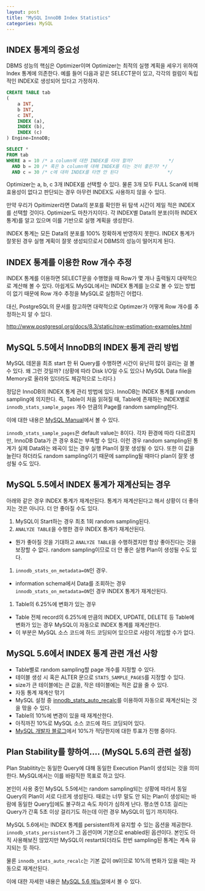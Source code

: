 ```yaml
---
layout: post
title: "MySQL InnoDB Index Statistics"
categories: MySQL
---
```


## INDEX 통계의 중요성

DBMS 성능의 핵심은 Optimizer이며 Optimizer는 최적의 실행 계획을 세우기 위하여 Index 통계에 의존한다. 예를 들어 다음과 같은 SELECT문이 있고, 각각의 컬럼이 독립적인 INDEX로 생성되어 있다고 가정하자.

```sql
CREATE TABLE tab
(
    a INT,
    b INT,
    c INT,
    INDEX (a),
    INDEX (b),
    INDEX (c)
) Engine=InnoDB;

SELECT *
FROM tab
WHERE a = 10 /* a column에 대한 INDEX를 타야 할까?             */
  AND b = 20 /* 혹은 b column에 대해 INDEX를 타는 것이 좋은가? */
  AND c = 30 /* c에 대하 INDEX를 타면 안 된다                  */
```

Optimizer는 a, b, c 3개 INDEX를 선택할 수 있다. 물론 3개 모두 FULL Scan에 비해 효용성이 없다고 판단되는 경우 아무런 INDEX도 사용하지 않을 수 있다.

만약 우리가 Opitimizer라면 Data의 분포를 확인한 뒤 탐색 시간이 제일 적은 INDEX를 선택할 것이다. Optimizer도 마찬가지이다. 각 INDEX별 Data의 분포(이하 INDEX 통계)를 알고 있으며 이를 기반으로 실행 계획을 생성한다.

INDEX 통계는 모든 Data의 분포를 100% 정확하게 반영하지 못한다. INDEX 통계가 잘못된 경우 실행 계획이 잘못 생성되므로서 DBMS의 성능이 떨어지게 된다.

## INDEX 통계를 이용한 Row 개수 추정

INDEX 통계를 이용하면 SELECT문을 수행했을 때 Row가 몇 개나 출력될지 대략적으로 계산해 볼 수 있다. 아쉽게도 MySQL에서는 INDEX 통계를 눈으로 볼 수 있는 방법이 없기 때문에 Row 개수 추정을 MySQL로 실험하긴 어렵다.

대신, PostgreSQL의 문서를 참고하면 대략적으로 Optimzer가 어떻게 Row 개수를 추정하는지 알 수 있다.

http://www.postgresql.org/docs/8.3/static/row-estimation-examples.html

## MySQL 5.5에서 InnoDB의 INDEX 통계 관리 방법

MySQL 데몬을 최초 start 한 뒤 Query를 수행하면 시간이 유난히 많이 걸리는 걸 볼 수 있다. 왜 그런 것일까? (상황에 따라 Disk I/O일 수도 있으나 MySQL Data file을 Memory로 올라와 있더라도 체감적으로 느리다.)

정답은 InnoDB의 INDEX 통계 관리 방법에 있다. InnoDB는 INDEX 통계를 random sampling에 의지한다. 즉, Table이 처음 읽혀질 때, Table에 존재하는 INDEX별로 `innodb_stats_sample_pages` 개수 만큼의 Page를 random sampling한다.

이에 대한 내용은 [MySQL Manual][1]에서 볼 수 있다.


`innodb_stats_sample_pages`은 default value는 8이다. 각자 환경에 따라 다르겠지만, InnoDB Data가 큰 경우 8로는 부족할 수 있다. 이런 경우 random sampling된 통계가 실제 Data와는 왜곡이 있는 경우 실행 Plan이 잘못 생성될 수 있다. 또한 이 값을 늘린다 하더라도 random sampling이기 때문에 sampling될 때마다 plan이 잘못 생성될 수도 있다.

## MySQL 5.5에서 INDEX 통계가 재계산되는 경우

아래와 같은 경우 INDEX 통계가 재계산된다. 통계가 재계산된다고 해서 상황이 더 좋아지는 것은 아니다. 더 안 좋아질 수도 있다.

1. MySQL이 Start하는 경우 최초 1회 random sampling된다.
1. `ANALYZE TABLE`을 수행한 경우 INDEX 통계가 재계산된다.
 - 뭔가 좋아질 것을 기대하고 `ANALYZE TABLE`을 수행하겠지만 항상 좋아진다는 것을 보장할 수 없다. random sampling이므로 더 안 좋은 실행 Plan이 생성될 수도 있다.
1. `innodb_stats_on_metadata=ON`인 경우.
 - information schema에서 Data를 조회하는 경우 `innodb_stats_on_metadata=ON`인 경우 INDEX 통계가 재계산된다.
1. Table의 6.25%에 변화가 있는 경우
 - Table 전체 record의 6.25%에 만큼의 INDEX, UPDATE, DELETE 등 Table에 변화가 있는 경우 MySQL이 자동으로 INDEX 통계를 재계산한다.
 - 이 부분은 MySQL 소스 코드에 하드 코딩되어 있으므로 사람이 개입할 수가 없다.

## MySQL 5.6에서 INDEX 통계 관련 개선 사항

- Table별로 random sampling할 page 개수를 지정할 수 있다.
 - 테이블 생성 시 혹은 ALTER 문으로 `STATS_SAMPLE_PAGES`를 지정할 수 있다.
 - size가 큰 테이블에는 큰 값을, 작은 테이블에는 적은 값을 줄 수 있다.
- 자동 통계 재계산 맊기
 - MySQL 설정 중 [innodb_stats_auto_recalc][2]를 이용하여 자동으로 재계산되는 것을 맊을 수 있다.
- Table의 10%에 변경이 있을 때 재계산한다.
 - 아직까진 10%로 MySQL 소스 코드에 하드 코딩되어 있다.
 - [MySQL 개발자 블로그][3]에서 10%가 적당한지에 대한 투표가 진행 중이다.

## Plan Stability를 향하여.... (MySQL 5.6의 관련 설정)

Plan Stablitity는 동일한 Query에 대해 동일한 Execution Plan이 생성되는 것을 의미한다. MySQL에서는 이를 바람직한 목표로 하고 있다.

본인이 사용 중인 MySQL 5.5에서는 random sampling되는 상황에 따라서 동일 Query의 Plan이 서로 다르게 생성된다. 때로는 너무 말도 안 되는 Plan이 생성되는 바람에 동일한 Query임에도 불구하고 속도 차이가 심하게 난다. 평소엔 0.1초 걸리는 Query가 간혹 5초 이상 걸리기도 하는데 이런 경우 MySQL이 밉기 까지하다. 

MySQL 5.6에서는 INDEX 통계를 persistent하게 유지할 수 있는 옵션을 제공한다. `innodb_stats_persistent`가 그 옵션이며 기본으로 enabled된 옵션이다. 본인도 아직 사용해보진 않았지만 MySQL이 restart되더라도 한번 sampling된 통계는 계속 유지되는 듯 하다.

물론 `innodb_stats_auto_recalc`는 기본 값이 `ON`이므로 10%의 변화가 있을 때는 자동으로 재계산된다.

이에 대한 자세한 내용은 [MySQL 5.6 메뉴얼][4]에서 볼 수 있다.

[1]: https://dev.mysql.com/doc/refman/5.5/en/innodb-statistics-estimation.html
[2]: http://dev.mysql.com/doc/refman/5.6/en/innodb-parameters.html#sysvar_innodb_stats_auto_recalc
[3]: http://mysqlserverteam.com/some-bits-about-index-statistics-in-innodb/
[4]: http://dev.mysql.com/doc/refman/5.6/en/innodb-persistent-stats.html

